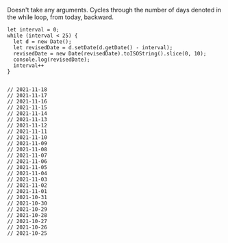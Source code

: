 Doesn't take any arguments. Cycles through the number of days denoted in the while loop, from today, backward.

```
let interval = 0;
while (interval < 25) {
  let d = new Date();
  let revisedDate = d.setDate(d.getDate() - interval);
  revisedDate = new Date(revisedDate).toISOString().slice(0, 10);
  console.log(revisedDate);
  interval++
}


// 2021-11-18
// 2021-11-17
// 2021-11-16
// 2021-11-15
// 2021-11-14
// 2021-11-13
// 2021-11-12
// 2021-11-11
// 2021-11-10
// 2021-11-09
// 2021-11-08
// 2021-11-07
// 2021-11-06
// 2021-11-05
// 2021-11-04
// 2021-11-03
// 2021-11-02
// 2021-11-01
// 2021-10-31
// 2021-10-30
// 2021-10-29
// 2021-10-28
// 2021-10-27
// 2021-10-26
// 2021-10-25
```
